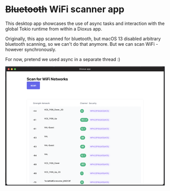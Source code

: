 # ~~Bluetooth~~ WiFi scanner app

This desktop app showcases the use of async tasks and interaction with the global Tokio runtime from within a Dioxus app. 

Originally, this app scanned for bluetooth, but macOS 13 disabled arbitrary bluetooth scanning, so we can't do that anymore. But we can scan WiFi - however synchronously.

For now, pretend we used async in a separate thread :)


![Demo of app](./demo_small.png)
